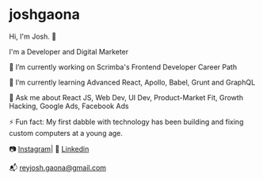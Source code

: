 # joshgaona

Hi, I'm Josh. 👋

I'm a Developer and Digital Marketer

🔭 I’m currently working on Scrimba's Frontend Developer Career Path

🌱 I’m currently learning Advanced React, Apollo, Babel, Grunt and GraphQL

💬 Ask me about React JS, Web Dev, UI Dev, Product-Market Fit, Growth Hacking, Google Ads, Facebook Ads

⚡ Fun fact: My first dabble with technology has been building and fixing custom computers at a young age.

📷 <a href="https://www.instagram.com/reyjoshuagaona/">Instagram</a>| 👔 <a href="https://www.linkedin.com/in/joshgaona/">Linkedin</a>

📬 reyjosh.gaona@gmail.com

